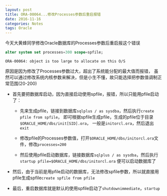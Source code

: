 ```yaml
---
layout: post
title: ORA-00064...修改Processes参数后重启报错
date: 2016-11-16
categories: Notes
tags: Oracle
---
```


今天大黄蜂同学修改Oracle数据库的Processes参数后重启报这个错误

```sql
alter system set processes=300 scope=spfile;
```

```
ORA-00064: object is too large to allocate on this O/S
```

原因是因为修改了Processes参数过大，超出了系统能分配的最大值而报错，
虽然可以通过修改系统内核参数来解决，但是小生不懂，故只能选择把参数值调制正常范围(20-200)  

 - 首先要把数据库启动，因为直接启动使用spfile，报错，所以只能用pfile启动了：

     + 先来生成pfile，链接到数据库`sqlplus / as sysdba`，然后执行`create pfile from spfile`，
       即可根据spfile生成pfile，生成的pfile位于目录`$ORACLE_HOME/dbs/init[SID].ora`，
       一般是`initorcl.ora`，然后退出`exit`

     + 修改pfile的Processes参数值，打开`$ORACLE_HOME/dbs/initorcl.ora`文件，修改`processes=200`

     + 然后使用pfile启动数据库，链接数据库`sqlplus / as sysdba`，然后执行`startup pfile=$ORACLE_HOME/dbs/initorcl.ora`
       便可以启动数据库了

 - 然后，由于当前是用pfile启动的数据库，无法修改spfile参数，所以就直接用pfile生成spfile`create spfile from pfile`

 - 最后，重启数据库就是默认的使用spfile启动了`shutdownimmediate`，`startup`
